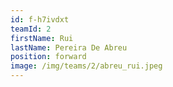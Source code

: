 ```yaml
---
id: f-h7ivdxt
teamId: 2
firstName: Rui
lastName: Pereira De Abreu
position: forward
image: /img/teams/2/abreu_rui.jpeg
---
```

